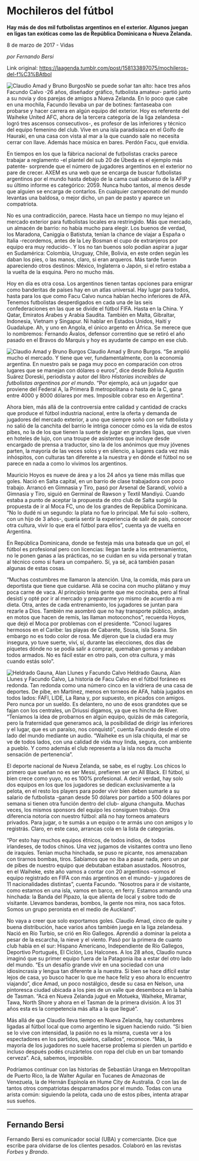 # Mochileros del fútbol

**Hay más de dos mil futbolistas argentinos en el exterior. Algunos juegan en ligas tan exóticas como las de República Dominicana o Nueva Zelanda.**

8 de marzo de 2017 - Vidas

_por Fernando Bersi_

Link original: https://laagenda.tumblr.com/post/158133897075/mochileros-del-f%C3%BAtbol

![Claudio Amad y Bruno Burgos](https://64.media.tumblr.com/63fd0bd2cdaef894cc8b92090674e162/tumblr_inline_pk0ycxhS7z1t6q87u_500.jpg)No se puede soñar tan alto: hace tres años Facundo Calvo -26 años, diseñador gráfico, futbolista amateur- partió junto a su novia y dos parejas de amigos a Nueva Zelanda. En lo poco que cabe en una mochila, Facundo llevaba un par de botines: fantaseaba con probarse y hacer carrera en algún equipo del exterior. Hoy es referente del Waiheke United AFC, ahora de la tercera categoría de la liga zelandesa -logró tres ascensos consecutivos-, es profesor de las inferiores y técnico del equipo femenino del club. Vive en una isla paradisíaca en el Golfo de Hauraki, en una casa con vista al mar a la que cuando sale no necesita cerrar con llave. Además hace música en bares. Perdón Facu, qué envidia.

En tiempos en los que la fábrica nacional de futbolistas cracks parece trabajar a reglamento -el plantel del sub 20 de Úbeda es el ejemplo más patente- sorprende que el número de jugadores argentinos en el exterior no pare de crecer. AXEM es una web que se encarga de buscar futbolistas argentinos por el mundo hasta debajo de la cama cual sabueso de la AFIP y su último informe es categórico: 2059. Nunca hubo tantos, al menos desde que alguien se encarga de contarlos. En cualquier campeonato del mundo levantas una baldosa, o mejor dicho, un pan de pasto y aparece un compatriota.

No es una contradicción, parece. Hasta hace un tiempo no muy lejano el mercado exterior para futbolistas locales era restringido. Más que mercado, un almacén de barrio: no había mucho para elegir. Los buenos de verdad, los Maradona, Caniggia o Batistuta, tenían la chance de viajar a España o Italia -recordemos, antes de la Ley Bosman el cupo de extranjeros por equipo era muy reducido-. Y los no tan buenos solo podían aspirar a jugar en Sudamérica: Colombia, Uruguay, Chile, Bolivia, en este orden según les daban los pies, o las manos, claro, si eran arqueros. Más tarde fueron apareciendo otros destinos: México, Inglaterra o Japón, si el retiro estaba a la vuelta de la esquina. Pero no mucho más.

Hoy en día es otra cosa. Los argentinos tienen tantas opciones para emigrar como banderitas de países hay en un atlas universal. Hay lugar para todos, hasta para los que como Facu Calvo nunca habían hecho inferiores de AFA. Tenemos futbolistas desperdigados en cada una de las seis confederaciones en las que se divide el fútbol FIFA. Hasta en la China. Y Qatar, Emiratos Árabes y Arabia Saudita. También en Malta, Gibraltar, Indonesia, Vietnam y Singapur. Ni hablar en Estados Unidos, Haití y Guadalupe. Ah, y uno en Angola, el único argento en África. Se merece que lo nombremos: Fernando Ávalos, defensor correntino que se retiró el año pasado en el Bravos do Marquis y hoy es ayudante de campo en ese club.

![Claudio Amad y Bruno Burgos](https://64.media.tumblr.com/63fd0bd2cdaef894cc8b92090674e162/tumblr_inline_pk0ycxhS7z1t6q87u_500.jpg) Claudio Amad y Bruno Burgos. “Se amplió mucho el mercado. Y tiene que ver, fundamentalmente, con la economía argentina. En nuestro país se paga muy poco en comparación con otros lugares que se manejan con dólares o euros”, dice desde Bolivia Agustín Suárez Doreski, periodista y autor del libro *Historias increíbles de futbolistas argentinos por el mundo*. “Por ejemplo, acá un jugador que proviene del Federal A, la Primera B metropolitana o hasta de la C, gana entre 4000 y 8000 dólares por mes. Imposible cobrar eso en Argentina”.

Ahora bien, más allá de la controversia entre calidad y cantidad de cracks que produce el fútbol industria nacional, entre la oferta y demanda de jugadores del mercado exterior, a uno que siempre soñó con ser futbolista y no salió de la canchita del barrio le intriga conocer cómo es la vida de estos pibes, no la de los que tienen la suerte de jugar en grandes ligas, que viven en hoteles de lujo, con una troupe de asistentes que incluye desde encargado de prensa a traductor, sino la de los anónimos que muy jóvenes parten, la mayoría de las veces solos y en silencio, a lugares cada vez más inhóspitos, con culturas tan diferente a la nuestra y en dónde el fútbol no se parece en nada a como lo vivimos los argentinos.

Mauricio Hoyos es nueve de área y a los 24 años ya tiene más millas que goles. Nació en Salta capital, en un barrio de clase trabajadora con poco trabajo. Arrancó en Gimnasia y Tiro, pasó por Arsenal de Sarandí, volvió a Gimnasia y Tiro, siguió en Germinal de Rawson y Textil Mandiyú. Cuando estaba a punto de aceptar la propuesta de otro club de Salta surgió la propuesta de ir al Moca FC, uno de los grandes de República Dominicana. “No lo dudé ni un segundo: la plata no fue lo principal. Me fui solo -soltero, con un hijo de 3 años-, quería sentir la experiencia de salir de país, conocer otra cultura, vivir lo que era el fútbol para ellos”, cuenta ya de vuelta en Argentina. 

En República Dominicana, donde se festeja más una bateada que un gol, el fútbol es profesional pero con licencias: llegan tarde a los entrenamientos, no le ponen ganas a las prácticas, no se cuidan en su vida personal y tratan al técnico como si fuera un compañero. Sí, ya sé, acá también pasan algunas de estas cosas.

“Muchas costumbres me llamaron la atención. Una, la comida, más para un deportista que tiene que cuidarse. Allá se cocina con mucho plátano y muy poca carne de vaca. Al principio tenía gente que me cocinaba, pero al final desistí y opté por ir al mercado y prepararme yo mismo de acuerdo a mi dieta. Otra, antes de cada entrenamiento, los jugadores se juntan para rezarle a Dios. También me asombró que no hay transporte público, andan en motos que hacen de remís, las llaman motoconchos”, recuerda Hoyos, que dejó el Moca por problemas con el presidente. “Conocí lugares hermosos en el Caribe: las playas de Cabarete, Sousa, isla Soana. Sin embargo no es todo color de rosa. Me dijeron que la ciudad era muy insegura, yo tuve suerte, viví, sí, durante las elecciones, dos días de piquetes dónde no se podía salir a comprar, quemaban gomas y andaban todos armados. No es fácil estar en otro país, con otra cultura, y más cuando estás solo”.

![Heldrado Gauna, Alan Llunes y Facundo Calvo](https://64.media.tumblr.com/be7ff8547362d2581d461782beb08cb3/tumblr_inline_pk0ycyhiYN1t6q87u_500.jpg) Heldrado Gauna, Alan Llunes y Facundo Calvo, La historia de Facu Calvo en el fútbol foráneo es redonda. Tan redonda como una número cinco en la vidriera de una casa de deportes. De pibe, en Martínez, menos en torneos de AFA, había jugados en todos lados: FAFI, LIDE, La Rana y, por supuesto, en picados con amigos. Pero nunca por un sueldo. Es delantero, no uno de esos grandotes que se fajan con los centrales, un Driussi digamos, ya que es hincha de River. “Teníamos la idea de probarnos en algún equipo, quizás de más categoría, pero la fraternidad que generamos acá, la posibilidad de dirigir las inferiores y el lugar, que es un paraíso, nos conquistó”, cuenta Facundo desde el otro lado del mundo mediante un audio. “Waiheke es un isla chiquita, el mar se ve de todos lados, con una calidad de vida muy linda, segura, con ambiente a pueblo. Y como además el club representa a la isla nos da mucha sensación de pertenencia”.

El deporte nacional de Nueva Zelanda, se sabe, es el rugby. Los chicos lo primero que sueñan no es ser Messi, prefieren ser un All Black. El fútbol, si bien crece como yuyo, no es 100% profesional. A decir verdad, hay solo dos equipos en los que los jugadores se dedican exclusivamente a la pelota, en el resto los players para poder vivir bien deben sumarle a su salario de futbolista -ganan desde 50 dólares por partido a 500 dólares por semana si tienen otra función dentro del club- alguna changuita. Muchas veces, los mismos sponsors del equipo les consiguen trabajo. Otra diferencia notoria con nuestro fútbol: allá no hay torneos amateurs privados. Para jugar, o te sumás a un equipo o te armás uno con amigos y lo registrás. Claro, en este caso, arrancas cola en la lista de categorías.

“Por esto hay muchos equipos étnicos, de todos indios, de todos irlandeses, de todos chinos. Una vez jugamos de visitantes contra uno lleno de iraquíes. Tenían mucha hinchada, se puso re picante, nos amenazaban con tirarnos bombas, tiros. Sabíamos que no iba a pasar nada, pero un par de pibes de nuestro equipo que debutaban estaban asustados. Nosotros, en el Waiheke, este año vamos a contar con 20 argentinos –somos el equipo registrado en FIFA con más argentinos en el mundo- y jugadores de 11 nacionalidades distintas”, cuenta Facundo. “Nosotros para ir de visitante, como estamos en una isla, vamos en barco, en ferry. Estamos armando una hinchada: la Banda del Pipazo, la que alienta de local y sobre todo de visitante. Llevamos banderas, bombos, la gente nos mira, nos saca fotos. Somos un grupo peronista en el medio de Auckland”.

No vaya a creer que solo exportamos goles. Claudio Amad, cinco de quite y buena distribución, hace varios años también juega en la liga zelandesa. Nació en Río Turbio, se crió en Río Gallegos. Aprendió a dominar la pelota a pesar de la escarcha, la nieve y el viento. Pasó por la primera de cuanto club había en el sur: Hispano Americano, Independiente de Río Gallegos, Deportivo Portugués, El Ciclón, Los Halcones. A los 28 años, Claudio nunca imaginó que su primer equipo fuera de la Patagonia iba a estar del otro lado del mundo. “Es un desafío grande vivir en una sociedad con una idiosincrasia y lengua tan diferente a la nuestra. Si bien se hace difícil estar lejos de casa, yo busco hacer lo que me hace feliz y eso ahora lo encuentro viajando”, dice Amad, un poco nostálgico, desde su casa en Nelson, una pintoresca ciudad ubicada a los pies de un valle que desemboca en la bahía de Tasman. “Acá en Nueva Zelanda jugué en Motueka, Waiheke, Miramar, Tawa, North Shore y ahora en el Tasman de la primera división. A los 31 años esta es la competencia más alta a la que llegué”.

Más allá de que Claudio lleva tiempo en Nueva Zelanda, hay costumbres ligadas al fútbol local que como argentino le siguen haciendo ruido. “Si bien se lo vive con intensidad, la pasión no es la misma, cuesta ver a los espectadores en los partidos, quietos, callados”, reconoce. “Más, la mayoría de los jugadores no suele hacerse problema si pierden un partido e incluso después podés cruzártelos con ropa del club en un bar tomando cerveza”. Acá, sabemos, imposible.

Podríamos continuar con las historias de Sebastián Uranga en Metropolitan de Puerto Rico, la de Walter Aguilar en Tucanes de Amazonas de Venezuela, la de Hernán Espínola en Hume City de Australia. O con las de tantos otros compatriotas desparramados por el mundo. Todas con una arista común: siguiendo la pelota, cada uno de estos pibes, intenta atrapar sus sueños.

  




---

 Fernando Bersi
---------------

 Fernando Bersi es comunicador social (UBA) y comerciante. Dice que escribe para olvidarse de los clientes pesados. Colaboró en las revistas *Forbes* y *Brando*. 

